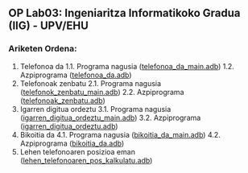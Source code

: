 ## OP Lab03: Ingeniaritza Informatikoko Gradua (IIG) - UPV/EHU

### Ariketen Ordena:
1. Telefonoa da
	1.1. Programa nagusia ([telefonoa_da_main.adb](https://github.com/Bartolumiu/oinarrizko-programazioa-ehu/tree/main/Lab03/src/telefonoa_da_main.adb))
	1.2. Azpiprograma ([telefonoa_da.adb](https://github.com/Bartolumiu/oinarrizko-programazioa-ehu/tree/main/Lab03/src/azpiprogramak/telefonoa_da.adb))
2. Telefonoak zenbatu
	2.1. Programa nagusia ([telefonok_zenbatu_main.adb](https://github.com/Bartolumiu/oinarrizko-programazioa-ehu/tree/main/Lab03/src/telefonoak_zenbatu_main.adb))
	2.2. Azpiprograma ([telefonoak_zenbatu.adb](https://github.com/Bartolumiu/oinarrizko-programazioa-ehu/tree/main/Lab03/src/azpiprogramak/telefonoak_zenbatu.adb))
3. Igarren digitua ordeztu
	3.1. Programa nagusia ([igarren_digitua_ordeztu_main.adb](https://github.com/Bartolumiu/oinarrizko-programazioa-ehu/tree/main/Lab03/src/igarren_digitua_ordeztu_main.adb))
	3.2. Azpiprograma ([igarren_digitua_ordeztu.adb](https://github.com/Bartolumiu/oinarrizko-programazioa-ehu/tree/main/Lab03/src/azpiprogramak/igarren_digitua_ordeztu.adb))
4. Bikoitia da
	4.1. Programa nagusia ([bikoitia_da_main.adb](https://github.com/Bartolumiu/oinarrizko-programazioa-ehu/tree/main/Lab03/src/bikoitia_da_main.adb))
	4.2. Azpiprograma ([bikoitia_da.adb](https://github.com/Bartolumiu/oinarrizko-programazioa-ehu/tree/main/Lab03/src/azpiprogramak/bikoitia_da.adb))
5. Lehen telefonoaren posizioa eman ([lehen_telefonoaren_pos_kalkulatu.adb](https://github.com/Bartolumiu/oinarrizko-programazioa-ehu/tree/main/Lab03/src/lehen_telefonoaren_pos_kalkulatu.adb))